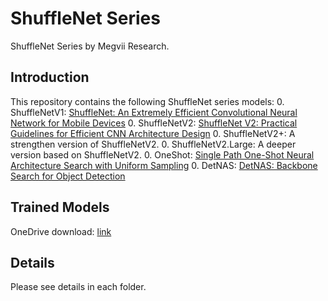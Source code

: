 # ShuffleNet Series
ShuffleNet Series by Megvii Research.

## Introduction
This repository contains the following ShuffleNet series models:
0. ShuffleNetV1:   [ShuffleNet: An Extremely Efficient Convolutional Neural Network for Mobile Devices](https://arxiv.org/abs/1707.01083)
0. ShuffleNetV2:   [ShuffleNet V2: Practical Guidelines for Efficient CNN Architecture Design](https://arxiv.org/abs/1807.11164)
0. ShuffleNetV2+:  A strengthen version of ShuffleNetV2.
0. ShuffleNetV2.Large:  A deeper version based on ShuffleNetV2.
0. OneShot:    [Single Path One-Shot Neural Architecture Search with Uniform Sampling](https://arxiv.org/abs/1904.00420)
0. DetNAS:     [DetNAS: Backbone Search for Object Detection](https://arxiv.org/abs/1903.10979)

## Trained Models
 OneDrive download: [link](https://1drv.ms/f/s!AgaP37NGYuEXhRfQxHRseR7eSxXo)

## Details
Please see details in each folder.
